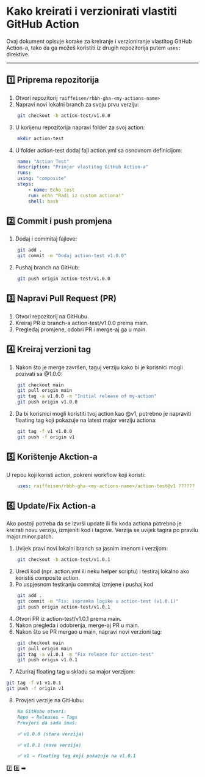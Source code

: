# Kako kreirati i verzionirati vlastiti GitHub Action

Ovaj dokument opisuje korake za kreiranje i verzioniranje vlastitog GitHub Action-a, tako da ga možeš koristiti iz drugih repozitorija putem `uses:` direktive.

---

## 1️⃣ Priprema repozitorija

1. Otvori repozitorij `raiffeisen/rbbh-gha-<my-actions-name>`
2. Napravi novi lokalni branch za svoju prvu verziju:
```bash
    git checkout -b action-test/v1.0.0
```
3. U korijenu repozitorija napravi folder za svoj action:
```bash
    mkdir action-test
```
4. U folder action-test dodaj fajl action.yml sa osnovnom definicijom:
```yaml
    name: "Action Test"
    description: "Primjer vlastitog GitHub Action-a"
    runs:
    using: "composite"
    steps:
        - name: Echo test
        run: echo "Radi iz custom actiona!"
        shell: bash
```

## 2️⃣ Commit i push promjena

1. Dodaj i commitaj fajlove:
```bash
    git add .
    git commit -m "Dodaj action-test v1.0.0"
```
2. Pushaj branch na GitHub:
```bash
    git push origin action-test/v1.0.0
```

## 3️⃣ Napravi Pull Request (PR)

1. Otvori repozitorij na GitHubu.
2. Kreiraj PR iz branch-a action-test/v1.0.0 prema main.
3. Pregledaj promjene, odobri PR i merge-aj ga u main.

## 4️⃣ Kreiraj verzioni tag

1. Nakon što je merge završen, taguj verziju kako bi je korisnici mogli pozivati sa @1.0.0:
```bash
    git checkout main
    git pull origin main
    git tag -a v1.0.0 -m "Initial release of my-action"
    git push origin v1.0.0
```
2. Da bi korisnici mogli koristiti tvoj action kao @v1, potrebno je napraviti floating tag koji pokazuje na latest major verziju actiona:
```bash
    git tag -f v1 v1.0.0
    git push -f origin v1
```

## 5️⃣ Korištenje Akction-a

U repou koji koristi action, pokreni workflow koji koristi:
```yaml
    uses: raiffeisen/rbbh-gha-<my-actions-name>/action-test@v1 ??????
```

## 6️⃣ Update/Fix Action-a

Ako postoji potreba da se izvrši update ili fix koda actiona potrebno je kreirati novu verziju, izmjeniti kod i tagove. Verzija se uvijek tagira po pravilu major.minor.patch.
1. Uvijek pravi novi lokalni branch sa jasnim imenom i verzijom:
```bash
    git checkout -b action-test/v1.0.1
```
2. Uredi kod (npr. action.yml ili neku helper scriptu) i testiraj lokalno ako koristiš composite action.
3. Po uspjesnom testiranju commitaj izmjene i pushaj kod
```bash
    git add .
    git commit -m "Fix: ispravka logike u action-test (v1.0.1)"
    git push origin action-test/v1.0.1
```
4. Otvori PR iz action-test/v1.0.1 prema main.
5. Nakon pregleda i odobrenja, merge-aj PR u main.
6. Nakon što se PR mergao u main, napravi novi verzioni tag:
```bash
    git checkout main
    git pull origin main
    git tag -a v1.0.1 -m "Fix release for action-test"
    git push origin v1.0.1
```
7. Ažuriraj floating tag u skladu sa major verzijom:
```bash
git tag -f v1 v1.0.1
git push -f origin v1
```
8. Provjeri verzije na GitHubu:
```markdown
    Na GitHubu otvori:
    Repo → Releases → Tags
    Provjeri da sada imaš:

    ✅ v1.0.0 (stara verzija)

    ✅ v1.0.1 (nova verzija)

    ✅ v1 → floating tag koji pokazuje na v1.0.1
```

 7️⃣ 8️⃣ ➡️